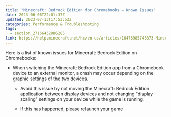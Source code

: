 ```yaml
---
title: "Minecraft: Bedrock Edition for Chromebooks – Known Issues"
date: 2023-06-06T22:01:37Z
updated: 2023-07-13T17:53:53Z
categories: Performance & Troubleshooting
tags:
  - section_27166432886285
link: https://help.minecraft.net/hc/en-us/articles/16476985743373-Minecraft-Bedrock-Edition-for-Chromebooks-Known-Issues
---
```


Here is a list of known issues for Minecraft: Bedrock Edition on Chromebooks:

- When switching the Minecraft: Bedrock Edition app from a Chromebook device to an external monitor, a crash may occur depending on the graphic settings of the two devices.
  - Avoid this issue by not moving the Minecraft: Bedrock Edition application between display devices and not changing "display scaling" settings on your device while the game is running.

  - If this has happened, please relaunch your game

